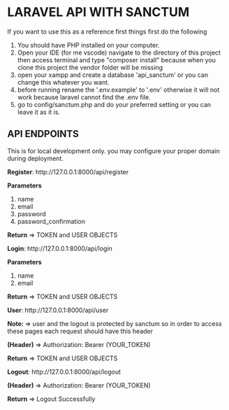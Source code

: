 <h1>LARAVEL API WITH SANCTUM</h1>
<p>If you want to use this as a reference first things first do the following</p>

1. You should have PHP installed on your computer.
2. Open your IDE (for me vscode) navigate to the directory of this project then access terminal and type "composer install" because when you clone this project the vendor folder will be missing
3. open your xampp and create a database 'api_sanctum' or you can change this whatever you want.
4. before running rename the '.env.example' to '.env' otherwise it will not work because laravel cannot find the .env file.
5. go to config/sanctum.php and do your preferred setting or you can leave it as it is.

<h2>API ENDPOINTS</h2>
<p>This is for local development only. you may configure your proper domain during deployment.</p>

<p><strong>Register</strong>: http://127.0.0.1:8000/api/register</p>
<p><strong>Parameters</strong></p>
<ol>
    <li>name</li>
    <li>email</li>
    <li>password</li>
    <li>password_confirmation</li>
</ol>
<p><strong>Return</strong> => TOKEN and USER OBJECTS</p>

<p><strong>Login</strong>: http://127.0.0.1:8000/api/login</p>
<p><strong>Parameters</strong></p>
<ol>
    <li>name</li>
    <li>email</li>
</ol>
<p><strong>Return</strong> => TOKEN and USER OBJECTS</p>


<p><strong>User</strong>: http://127.0.0.1:8000/api/user</p>
<p><strong>Note: </strong> => user and the logout is protected by sanctum so in order to access these pages each request should have this header</p>
<p><strong>(Header)</strong> => Authorization: Bearer (YOUR_TOKEN)</p>
<p><strong>Return</strong> => TOKEN and USER OBJECTS</p>


<p><strong>Logout</strong>: http://127.0.0.1:8000/api/logout</p>
<p><strong>(Header)</strong> => Authorization: Bearer (YOUR_TOKEN)</p>
<p><strong>Return</strong> => Logout Successfully</p>


